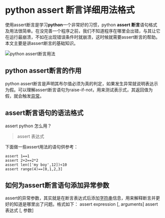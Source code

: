 # python assert 断言详细用法格式

使用assert断言是学习**python**一个非常好的习惯，python **assert 断言**语句格式及用法很简单。在没完善一个程序之前，我们不知道程序在哪里会出错，与其让它在运行最崩溃，不如在出现错误条件时就崩溃，这时候就需要assert断言的帮助。本文主要是讲assert断言的基础知识。

![python assert断言用法](http://www.iplaypy.com/uploads/allimg/160127/2-16012G63R2L0.jpg)

## python assert断言的作用

python assert断言是声明其布尔值必须为真的判定，如果发生异常就说明表达示为假。可以理解assert断言语句为raise-if-not，用来测试表示式，其返回值为假，就会触发[异常](http://www.iplaypy.com/jichu/exception.html)。

## assert断言语句的语法格式

assert python 怎么用？

> assert 表达式

下面做一些assert用法的语句供参考：
```
assert 1==1
assert 2+2==2*2
assert len(['my boy',12])<10
assert range(4)==[0,1,2,3]
```
## 如何为assert断言语句添加异常参数

assert的异常参数，其实就是在断言表达式后添加[字符串](http://www.iplaypy.com/jichu/str.html)信息，用来解释断言并更好的知道是哪里出了问题。格式如下：
assert expression [, arguments]
assert 表达式 [, 参数]